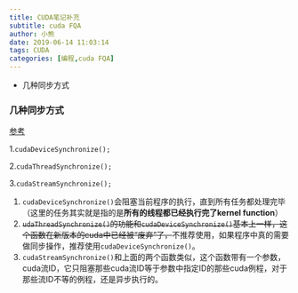 ```yaml
---
title: CUDA笔记补充
subtitle: cuda FQA
author: 小熊
date: 2019-06-14 11:03:14
tags: CUDA
categories: [编程,cuda FQA]
---
```


* 几种同步方式

<!--more-->

### 几种同步方式

[参考](<https://blog.csdn.net/zhouliyang1990/article/details/38094709>)

1.`cudaDeviceSynchronize();`

2.`cudaThreadSynchronize();`

3.`cudaStreamSynchronize();`

1. `cudaDeviceSynchronize()`会阻塞当前程序的执行，直到所有任务都处理完毕（这里的任务其实就是指的是**所有的线程都已经执行完了kernel function**）
2. ~~`udaThreadSynchronize()`的功能和`cudaDeviceSynchronize()`基本上一样，这个函数在新版本的cuda中已经被“废弃”了，~~不推荐使用，如果程序中真的需要做同步操作，推荐使用`cudaDeviceSynchronize()`。
3. `cudaStreamSynchronize()`和上面的两个函数类似，这个函数带有一个参数，cuda流ID，它只阻塞那些cuda流ID等于参数中指定ID的那些cuda例程，对于那些流ID不等的例程，还是异步执行的。

